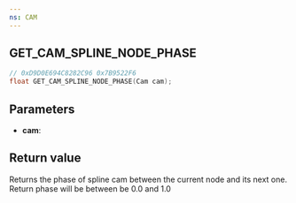 ```yaml
---
ns: CAM
---
```

## GET_CAM_SPLINE_NODE_PHASE

```c
// 0xD9D0E694C8282C96 0x7B9522F6
float GET_CAM_SPLINE_NODE_PHASE(Cam cam);
```

## Parameters
* **cam**: 

## Return value
Returns the phase of spline cam between the current node and its next one. Return phase will be between be 0.0 and 1.0